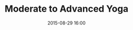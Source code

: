 ---
title:  "Moderate to Advanced Yoga"
teacher: Erica Sharpe
date:   2015-08-29 16:00 
categories: instructor schedule sharpe intro
---